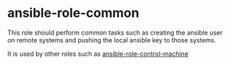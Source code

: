 # ansible-role-common

This role should perform common tasks such as creating the ansible user
on remote systems and pushing the local ansible key to those systems.

It is used by other roles such as [ansible-role-control-machine](https://github.com/psiphon-infrastructure/ansible-role-control-machine)

